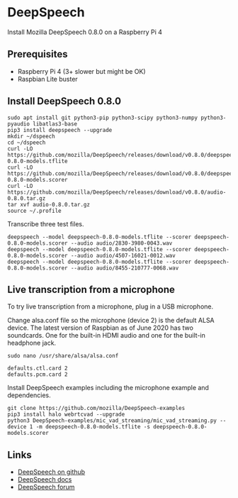 # DeepSpeech
Install Mozilla DeepSpeech 0.8.0 on a Raspberry Pi 4

## Prerequisites
* Raspberry Pi 4 (3+ slower but might be OK)
* Raspbian Lite buster

## Install DeepSpeech 0.8.0
```
sudo apt install git python3-pip python3-scipy python3-numpy python3-pyaudio libatlas3-base
pip3 install deepspeech --upgrade
mkdir ~/dspeech
cd ~/dspeech
curl -LO https://github.com/mozilla/DeepSpeech/releases/download/v0.8.0/deepspeech-0.8.0-models.tflite
curl -LO https://github.com/mozilla/DeepSpeech/releases/download/v0.8.0/deepspeech-0.8.0-models.scorer
curl -LO https://github.com/mozilla/DeepSpeech/releases/download/v0.8.0/audio-0.8.0.tar.gz
tar xvf audio-0.8.0.tar.gz
source ~/.profile
```

Transcribe three test files.

```
deepspeech --model deepspeech-0.8.0-models.tflite --scorer deepspeech-0.8.0-models.scorer --audio audio/2830-3980-0043.wav
deepspeech --model deepspeech-0.8.0-models.tflite --scorer deepspeech-0.8.0-models.scorer --audio audio/4507-16021-0012.wav
deepspeech --model deepspeech-0.8.0-models.tflite --scorer deepspeech-0.8.0-models.scorer --audio audio/8455-210777-0068.wav
```

## Live transcription from a microphone

To try live transcription from a microphone, plug in a USB microphone.

Change alsa.conf file so the microphone (device 2) is the default ALSA device. The latest version of Raspbian
as of June 2020 has two soundcards. One for the built-in HDMI audio and one for the built-in headphone jack.

```
sudo nano /usr/share/alsa/alsa.conf
```

```
defaults.ctl.card 2
defaults.pcm.card 2
```

Install DeepSpeech examples including the microphone example and dependencies.

```
git clone https://github.com/mozilla/DeepSpeech-examples
pip3 install halo webrtcvad --upgrade
python3 DeepSpeech-examples/mic_vad_streaming/mic_vad_streaming.py --device 1 -m deepspeech-0.8.0-models.tflite -s deepspeech-0.8.0-models.scorer
```

## Links
* [DeepSpeech on github](https://github.com/mozilla/DeepSpeech)
* [DeepSpeech docs](https://deepspeech.readthedocs.io/en/v0.8.0/)
* [DeepSpeech forum](https://discourse.mozilla.org/c/deep-speech/247)
